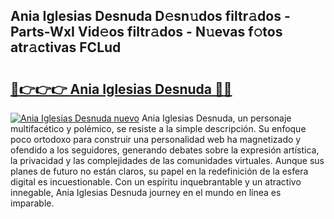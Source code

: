 ## Ania Iglesias Desnuda D𝚎sn𝚞dos filtr𝚊dos - Parts-WxI Vid𝚎os filtr𝚊dos - N𝚞evas f𝚘tos atr𝚊ctivas FCLud

# <h2><a href="http://mb6ov6a.tromn.icu/?c=Ania+Iglesias+Desnuda">🔗👉👉👉 Ania Iglesias Desnuda 🔗🔗</a></h2>

[![Ania Iglesias Desnuda nuevo](https://i.imgur.com/pEAQMta.gif)](http://mb6ov6a.tromn.icu/?c=Ania+Iglesias+Desnuda)
Ania Iglesias Desnuda, un personaje multifacético y polémico, se resiste a la simple descripción. Su enfoque poco ortodoxo para construir una personalidad web ha magnetizado y ofendido a los seguidores, generando debates sobre la expresión artística, la privacidad y las complejidades de las comunidades virtuales. Aunque sus planes de futuro no están claros, su papel en la redefinición de la esfera digital es incuestionable. Con un espíritu inquebrantable y un atractivo innegable, Ania Iglesias Desnuda journey en el mundo en línea es imparable.
